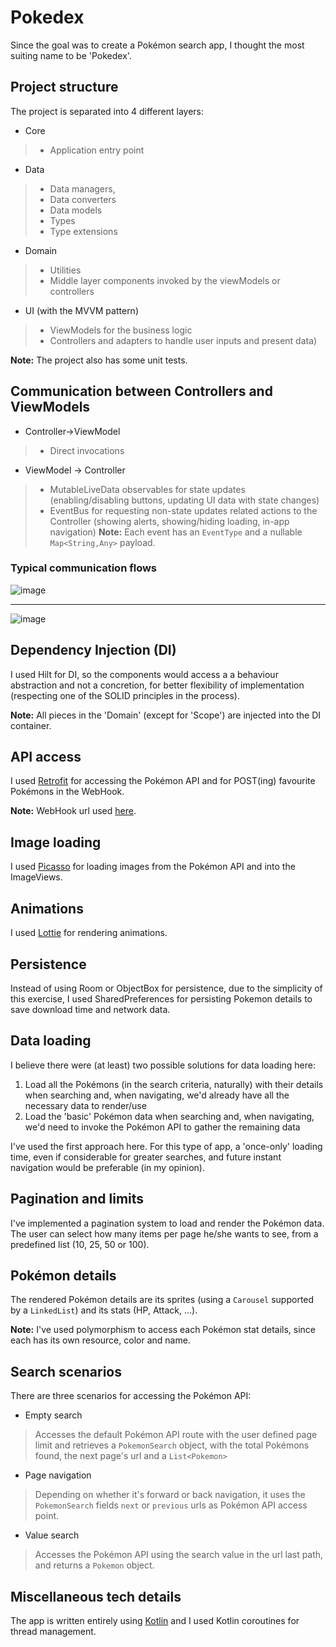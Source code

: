 # Pokedex

Since the goal was to create a Pokémon search app, I thought the most suiting name to be 'Pokedex'.

## Project structure
The project is separated into 4 different layers:
- Core
>- Application entry point
- Data
>- Data managers, 
>- Data converters
>- Data models
>- Types
>- Type extensions
- Domain
>- Utilities
>- Middle layer components invoked by the viewModels or controllers
- UI (with the MVVM pattern)
>- ViewModels for the business logic
>- Controllers and adapters to handle user inputs and present data)

**Note:** The project also has some unit tests.

## Communication between Controllers and ViewModels
- Controller->ViewModel 
>- Direct invocations
- ViewModel -> Controller
>- MutableLiveData observables for state updates (enabling/disabling buttons, updating UI data with state changes)
>- EventBus for requesting non-state updates related actions to the Controller (showing alerts, showing/hiding loading, in-app navigation)
**Note:** Each event has an `EventType` and a nullable `Map<String,Any>` payload.

### Typical communication flows
![image](https://user-images.githubusercontent.com/26168007/115551424-f55f5780-a2a2-11eb-8056-65daa589b1fc.png)
_____

![image](https://user-images.githubusercontent.com/26168007/115551467-07d99100-a2a3-11eb-9b97-536d929f60ed.png)


## Dependency Injection (DI)
I used Hilt for DI, so the components would access a a behaviour abstraction and not a concretion, for better flexibility of implementation (respecting one of the SOLID principles in the process).

**Note:** All pieces in the 'Domain' (except for 'Scope') are injected into the DI container.

## API access
I used [Retrofit](https://square.github.io/retrofit/) for accessing the Pokémon API and for POST(ing)  favourite Pokémons in the WebHook.

**Note:** WebHook url used [here](https://webhook.site./#!/c198ff0a-488a-4238-999e-36673d6e9654/f2d5da8d-476e-4e41-b56b-71f0fe06eb1c/1).

## Image loading
I used [Picasso](https://square.github.io/picasso/) for loading images from the Pokémon API and into the ImageViews.

## Animations
I used [Lottie](https://github.com/airbnb/lottie-android) for rendering animations.

## Persistence
Instead of using Room or ObjectBox for persistence, due to the simplicity of this exercise, I used SharedPreferences for persisting Pokemon details to save download time and network data.

## Data loading
I believe there were (at least) two possible solutions for data loading here:
1. Load all the Pokémons (in the search criteria, naturally) with their details when searching and, when navigating, we'd already have all the necessary data to render/use
2. Load the 'basic' Pokémon data when searching and, when navigating, we'd need to invoke the Pokémon API to gather the remaining data

I've used the first approach here. 
For this type of app, a 'once-only' loading time, even if considerable for greater searches, and future instant navigation would be preferable (in my opinion).

## Pagination and limits
I've implemented a pagination system to load and render the Pokémon data.
The user can select how many items per page he/she wants to see, from a predefined list (10, 25, 50 or 100).

## Pokémon details
The rendered Pokémon details are its sprites (using a `Carousel` supported by a `LinkedList`) and its stats (HP, Attack, ...).

**Note:** I've used polymorphism to access each Pokémon stat details, since each has its own resource, color and name.

## Search scenarios
There are three scenarios for accessing the Pokémon API:
- Empty search
> Accesses the default Pokémon API route with the user defined page limit and retrieves a `PokemonSearch` object, with the total Pokémons found, the next page's url and a `List<Pokemon>` 
- Page navigation
> Depending on whether it's forward or back navigation, it uses the `PokemonSearch` fields `next` or  `previous` urls as Pokémon API access point.
- Value search
> Accesses the Pokémon API using the search value in the url last path, and returns a `Pokemon` object.

## Miscellaneous tech details
The app is written entirely using [Kotlin](https://kotlinlang.org/) and I used Kotlin coroutines for thread management.
